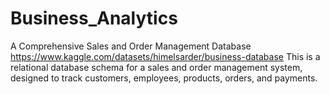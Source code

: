 # Business_Analytics
A Comprehensive Sales and Order Management Database
https://www.kaggle.com/datasets/himelsarder/business-database
This is a relational database schema for a sales and order management system, designed to track customers, employees, products, orders, and payments. 
